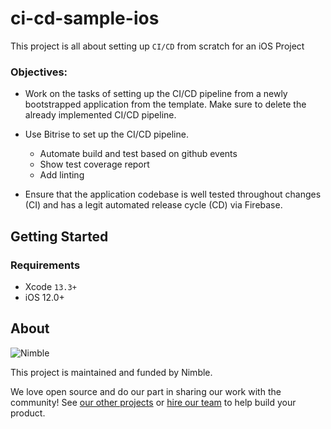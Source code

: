 # ci-cd-sample-ios
This project is all about setting up `CI/CD` from scratch for an iOS Project

### Objectives:
- Work on the tasks of setting up the CI/CD pipeline from a newly bootstrapped application from the template. Make sure to delete the already implemented CI/CD pipeline.

- Use Bitrise to set up the CI/CD pipeline.
	- Automate build and test based on github events
	- Show test coverage report
	- Add linting

- Ensure that the application codebase is well tested throughout changes (CI) and has a legit automated release cycle (CD) via Firebase.

## Getting Started


### Requirements

- Xcode `13.3+`
- iOS 12.0+

## About

![Nimble](https://assets.nimblehq.co/logo/dark/logo-dark-text-160.png)

This project is maintained and funded by Nimble.

We love open source and do our part in sharing our work with the community!
See [our other projects][community] or [hire our team][hire] to help build your product.

[community]: https://github.com/nimblehq
[hire]: https://nimblehq.co/